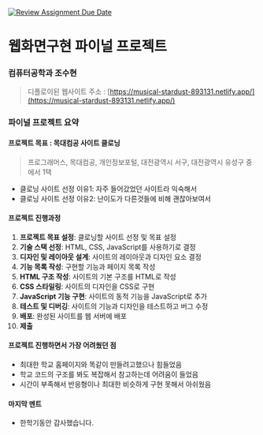 [![Review Assignment Due Date](https://classroom.github.com/assets/deadline-readme-button-22041afd0340ce965d47ae6ef1cefeee28c7c493a6346c4f15d667ab976d596c.svg)](https://classroom.github.com/a/p5Ba1kFH)
# 웹화면구현 파이널 프로젝트

### 컴퓨터공학과 조수현
> 디플로이된 웹사이트 주소 : [https://musical-stardust-893131.netlify.app/](https://musical-stardust-893131.netlify.app/)

### 파이널 프로젝트 요약

#### 프로젝트 목표 : 목대컴공 사이트 클로닝 
> 프로그래머스, 목대컴공, 개인정보포털, 대전광역시 서구, 대전광역시 유성구 중에서 1택
- 클로닝 사이트 선정 이유1: 자주 들어갔었던 사이트라 익숙해서
- 클로닝 사이트 선정 이유2: 난이도가 다른것들에 비해 괜찮아보여서

#### 프로젝트 진행과정
1. **프로젝트 목표 설정**: 클로닝할 사이트 선정 및 목표 설정
1. **기술 스택 선정**: HTML, CSS, JavaScript를 사용하기로 결정
1. **디자인 및 레이아웃 설계**: 사이트의 레이아웃과 디자인 요소 결정
1. **기능 목록 작성**: 구현할 기능과 페이지 목록 작성
1. **HTML 구조 작성**: 사이트의 기본 구조를 HTML로 작성
1. **CSS 스타일링**: 사이트의 디자인을 CSS로 구현
1. **JavaScript 기능 구현**: 사이트의 동적 기능을 JavaScript로 추가
1. **테스트 및 디버깅**: 사이트의 기능과 디자인을 테스트하고 버그 수정
1. **배포**: 완성된 사이트를 웹 서버에 배포
1. **제출**

#### 프로젝트 진행하면서 가장 어려웠던 점
- 최대한 학교 홈페이지와 똑같이 만들려고했으나 힘들었음
- 학교 코드의 구조를 봐도 복잡해서 참고하는데 어려움이 들었음
- 시간이 부족해서 반응형이나 최대한 비슷하게 구현 못해서 아쉬웠음
#### 마지막 멘트
- 한학기동안 감사했습니다.